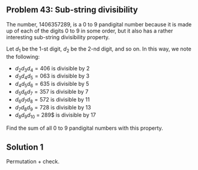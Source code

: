 ## Problem 43: Sub-string divisibility

The number, 1406357289, is a 0 to 9 pandigital number because it is made up of
each of the digits 0 to 9 in some order, but it also has a rather interesting
sub-string divisibility property.

Let $d_1$ be the 1-st digit, $d_2$ be the 2-nd digit, and so on. In this way,
we note the following:

- $d_2d_3d_4 = 406$ is divisible by 2
- $d_3d_4d_5 = 063$ is divisible by 3
- $d_4d_5d_6 = 635$ is divisible by 5
- $d_5d_6d_7 = 357$ is divisible by 7
- $d_6d_7d_8 = 572$ is divisible by 11
- $d_7d_8d_9 = 728$ is divisible by 13
- $d_8d_9d_{10}$ = 289$ is divisible by 17

Find the sum of all 0 to 9 pandigital numbers with this property.

## Solution 1

Permutation + check.
